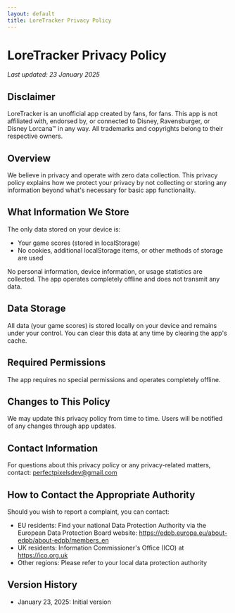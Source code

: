 ```yaml
---
layout: default
title: LoreTracker Privacy Policy
---
```

# LoreTracker Privacy Policy

*Last updated: 23 January 2025*

## Disclaimer
LoreTracker is an unofficial app created by fans, for fans.
This app is not affiliated with, endorsed by, or connected to Disney, Ravensburger, or Disney Lorcana™ in any way.
All trademarks and copyrights belong to their respective owners.

## Overview
We believe in privacy and operate with zero data collection. This privacy policy explains how we protect your privacy by not collecting or storing any information beyond what's necessary for basic app functionality.

## What Information We Store
The only data stored on your device is:
- Your game scores (stored in localStorage)
- No cookies, additional localStorage items, or other methods of storage are used

No personal information, device information, or usage statistics are collected. The app operates completely offline and does not transmit any data.

## Data Storage
All data (your game scores) is stored locally on your device and remains under your control. You can clear this data at any time by clearing the app's cache.

## Required Permissions
The app requires no special permissions and operates completely offline.

## Changes to This Policy
We may update this privacy policy from time to time. Users will be notified of any changes through app updates.

## Contact Information
For questions about this privacy policy or any privacy-related matters, contact: perfectpixelsdev@gmail.com

## How to Contact the Appropriate Authority
Should you wish to report a complaint, you can contact:
- EU residents: Find your national Data Protection Authority via the European Data Protection Board website: https://edpb.europa.eu/about-edpb/about-edpb/members_en
- UK residents: Information Commissioner's Office (ICO) at https://ico.org.uk
- Other regions: Please refer to your local data protection authority

## Version History
- January 23, 2025: Initial version